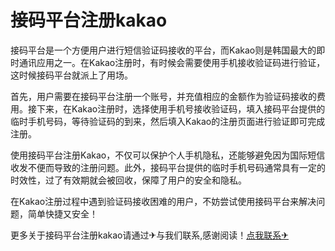 # 接码平台注册kakao

接码平台是一个方便用户进行短信验证码接收的平台，而Kakao则是韩国最大的即时通讯应用之一。在Kakao注册时，有时候会需要使用手机接收验证码进行验证，这时候接码平台就派上了用场。

首先，用户需要在接码平台注册一个账号，并充值相应的金额作为验证码接收的费用。接下来，在Kakao注册时，选择使用手机号接收验证码，填入接码平台提供的临时手机号码，等待验证码的到来，然后填入Kakao的注册页面进行验证即可完成注册。

使用接码平台注册Kakao，不仅可以保护个人手机隐私，还能够避免因为国际短信收发不便而导致的注册问题。此外，接码平台提供的临时手机号码通常具有一定的时效性，过了有效期就会被回收，保障了用户的安全和隐私。

在Kakao注册过程中遇到验证码接收困难的用户，不妨尝试使用接码平台来解决问题，简单快捷又安全！

更多关于接码平台注册kakao请通过✈与我们联系,感谢阅读！[点我联系✈](https://cn.G208.com)